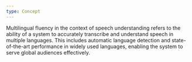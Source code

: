 ```yaml
---
type: Concept
---
```


Multilingual fluency in the context of speech understanding refers to the ability of a system to accurately transcribe and understand speech in multiple languages. This includes automatic language detection and state-of-the-art performance in widely used languages, enabling the system to serve global audiences effectively.